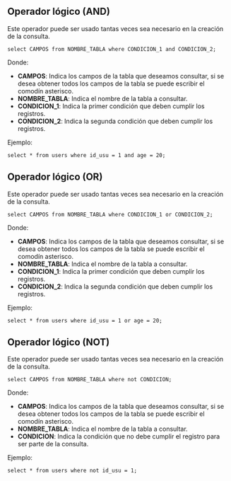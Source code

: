 ## Operador lógico (AND)

Este operador puede ser usado tantas veces sea necesario en la creación de la consulta.

```
select CAMPOS from NOMBRE_TABLA where CONDICION_1 and CONDICION_2;
```

Donde:

- **CAMPOS**: Indica los campos de la tabla que deseamos consultar, si se desea obtener todos los campos de la tabla se puede escribir el comodín asterisco.
- **NOMBRE_TABLA**: Indica el nombre de la tabla a consultar.
- **CONDICION_1**: Indica la primer condición que deben cumplir los registros.
- **CONDICION_2**: Indica la segunda condición que deben cumplir los registros.

Ejemplo:

```
select * from users where id_usu = 1 and age = 20;
```

## Operador lógico (OR)

Este operador puede ser usado tantas veces sea necesario en la creación de la consulta.

```
select CAMPOS from NOMBRE_TABLA where CONDICION_1 or CONDICION_2;
```

Donde:

- **CAMPOS**: Indica los campos de la tabla que deseamos consultar, si se desea obtener todos los campos de la tabla se puede escribir el comodín asterisco.
- **NOMBRE_TABLA**: Indica el nombre de la tabla a consultar.
- **CONDICION_1**: Indica la primer condición que deben cumplir los registros.
- **CONDICION_2**: Indica la segunda condición que deben cumplir los registros.

Ejemplo:

```
select * from users where id_usu = 1 or age = 20;
```

## Operador lógico (NOT)

Este operador puede ser usado tantas veces sea necesario en la creación de la consulta.

```
select CAMPOS from NOMBRE_TABLA where not CONDICION;
```

Donde:

- **CAMPOS**: Indica los campos de la tabla que deseamos consultar, si se desea obtener todos los campos de la tabla se puede escribir el comodín asterisco.
- **NOMBRE_TABLA**: Indica el nombre de la tabla a consultar.
- **CONDICION**: Indica la condición que no debe cumplir el registro para ser parte de la consulta.

Ejemplo:

```
select * from users where not id_usu = 1;
```